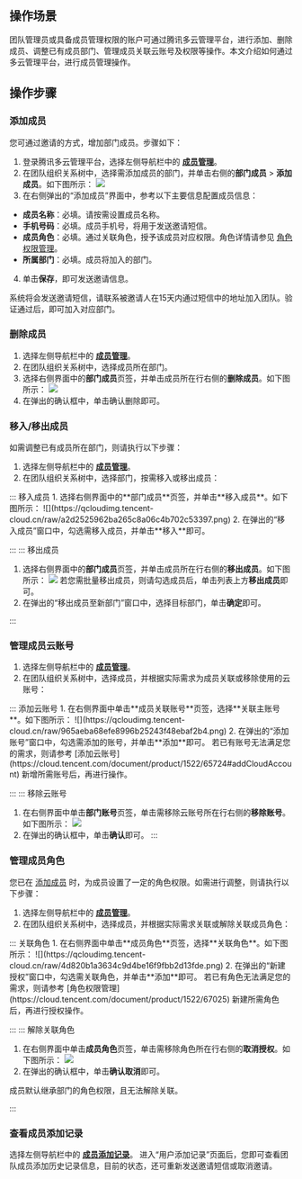 ## 操作场景
团队管理员或具备成员管理权限的账户可通过腾讯多云管理平台，进行添加、删除成员、调整已有成员部门、管理成员关联云账号及权限等操作。本文介绍如何通过多云管理平台，进行成员管理操作。

## 操作步骤

### 添加成员[](id:addMember)
您可通过邀请的方式，增加部门成员。步骤如下：

1. 登录腾讯多云管理平台，选择左侧导航栏中的 **[成员管理](https://cmp.tencent.cn/team)**。
2. 在团队组织关系树中，选择需添加成员的部门，并单击右侧的**部门成员** > **添加成员**。如下图所示：
![](https://qcloudimg.tencent-cloud.cn/raw/f956f12a2abe5046a64e78a3b0ccb366.png)
3. 在右侧弹出的“添加成员”界面中，参考以下主要信息配置成员信息：
 - **成员名称**：必填。请按需设置成员名称。
 - **手机号码**：必填。成员手机号，将用于发送邀请短信。
 - **成员角色**：必填。通过关联角色，授予该成员对应权限。角色详情请参见 [角色权限管理](https://cloud.tencent.com/document/product/1522/67025)。
 - **所属部门**：必填。成员将加入的部门。
4. 单击**保存**，即可发送邀请信息。
<dx-alert infotype="explain" title="">
系统将会发送邀请短信，请联系被邀请人在15天内通过短信中的地址加入团队。验证通过后，即可加入对应部门。
</dx-alert>


### 删除成员
1. 选择左侧导航栏中的 **[成员管理](https://cmp.tencent.cn/team)**。
2. 在团队组织关系树中，选择成员所在部门。
3. 选择右侧界面中的**部门成员**页签，并单击成员所在行右侧的**删除成员**。如下图所示：
![](https://qcloudimg.tencent-cloud.cn/raw/b9b6e8c2d185cdd4e110db873e936adf.png)
4. 在弹出的确认框中，单击确认删除即可。


### 移入/移出成员
如需调整已有成员所在部门，则请执行以下步骤：
1. 选择左侧导航栏中的 **[成员管理](https://cmp.tencent.cn/team)**。
2. 在团队组织关系树中，选择部门，按需移入或移出成员：
<dx-tabs>
::: 移入成员
 1. 选择右侧界面中的**部门成员**页签，并单击**移入成员**。如下图所示：
![](https://qcloudimg.tencent-cloud.cn/raw/a2d2525962ba265c8a06c4b702c53397.png)
 2. 在弹出的“移入成员”窗口中，勾选需移入成员，并单击**移入**即可。
 
:::
::: 移出成员
 1. 选择右侧界面中的**部门成员**页签，并单击成员所在行右侧的**移出成员**。如下图所示：
![](https://qcloudimg.tencent-cloud.cn/raw/99dff4ae33135264e8328ead82ab9810.png)
若您需批量移出成员，则请勾选成员后，单击列表上方**移出成员**即可。
 2. 在弹出的“移出成员至新部门”窗口中，选择目标部门，单击**确定**即可。
 
:::
</dx-tabs>


### 管理成员云账号[](id:memberCloudAccounts)

1. 选择左侧导航栏中的 **[成员管理](https://cmp.tencent.cn/team)**。
2. 在团队组织关系树中，选择成员，并根据实际需求为成员关联或移除使用的云账号：
<dx-tabs>
::: 添加云账号
 1. 在右侧界面中单击**成员关联账号**页签，选择**关联主账号**。如下图所示：
![](https://qcloudimg.tencent-cloud.cn/raw/965aeba68efe8996b25243f48ebaf2b4.png)
 2. 在弹出的“添加账号”窗口中，勾选需添加的账号，并单击**添加**即可。
若已有账号无法满足您的需求，则请参考 [添加云账号](https://cloud.tencent.com/document/product/1522/65724#addCloudAccount) 新增所需账号后，再进行操作。

:::
::: 移除云账号
 1. 在右侧界面中单击**部门账号**页签，单击需移除云账号所在行右侧的**移除账号**。如下图所示：
![](https://qcloudimg.tencent-cloud.cn/raw/f4c525577dd9fc9389868fba2ebe3f4e.png)
 2. 在弹出的确认框中，单击**确认**即可。
:::
</dx-tabs>



### 管理成员角色

您已在 [添加成员](#addMember) 时，为成员设置了一定的角色权限。如需进行调整，则请执行以下步骤：

1. 选择左侧导航栏中的 **[成员管理](https://cmp.tencent.cn/team)**。
2. 在团队组织关系树中，选择成员，并根据实际需求关联或解除关联成员角色：
<dx-tabs>
::: 关联角色
 1. 在右侧界面中单击**成员角色**页签，选择**关联角色**。如下图所示：
![](https://qcloudimg.tencent-cloud.cn/raw/4d820b1a3634c9d4be16f9fbb2d13fde.png)
 2. 在弹出的“新建授权”窗口中，勾选需关联角色，并单击**添加**即可。 
若已有角色无法满足您的需求，则请参考 [角色权限管理](https://cloud.tencent.com/document/product/1522/67025) 新建所需角色后，再进行授权操作。

:::
::: 解除关联角色
 1. 在右侧界面中单击**成员角色**页签，单击需移除角色所在行右侧的**取消授权**。如下图所示：
![](https://qcloudimg.tencent-cloud.cn/raw/605b82886890ee7e9fda8804cf40e17e.png)
 2. 在弹出的确认框中，单击**确认取消**即可。
 <dx-alert infotype="explain" title="">
成员默认继承部门的角色权限，且无法解除关联。
</dx-alert>


:::
</dx-tabs>


### 查看成员添加记录
选择左侧导航栏中的 **[成员添加记录](https://cmp.tencent.cn/team/add-record)**。
进入“用户添加记录”页面后，您即可查看团队成员添加历史记录信息，目前的状态，还可重新发送邀请短信或取消邀请。


